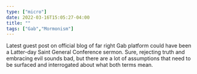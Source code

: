 ```yaml
---
type: ["micro"]
date: 2022-03-16T15:05:27-04:00
title: ""
tags: ["Gab","Mormonism"]
---
```

Latest guest post on official blog of far right Gab platform could have been a Latter-day Saint General Conference sermon. Sure, rejecting truth and embracing evil sounds bad, but there are a lot of assumptions that need to be surfaced and interrogated about what both terms mean.
